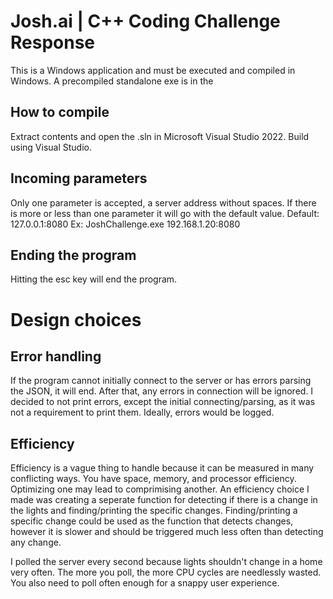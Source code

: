 # Josh.ai | C++ Coding Challenge Response
This is a Windows application and must be executed and compiled in Windows.
A precompiled standalone exe is in the 

## How to compile
Extract contents and open the .sln in Microsoft Visual Studio 2022.  Build using Visual Studio.

## Incoming parameters
Only one parameter is accepted, a server address without spaces.
If there is more or less than one parameter it will go with the default value.
Default: 127.0.0.1:8080
Ex: JoshChallenge.exe 192.168.1.20:8080

## Ending the program
Hitting the esc key will end the program.

# Design choices
## Error handling
If the program cannot initially connect to the server or has errors parsing the JSON, it will end.
After that, any errors in connection will be ignored.
I decided to not print errors, except the initial connecting/parsing, as it was not a requirement 
to print them.  Ideally, errors would be logged.

## Efficiency
Efficiency is a vague thing to handle because it can be measured in many conflicting ways.
You have space, memory, and processor efficiency.  Optimizing one may lead to comprimising another.
An efficiency choice I made was creating a seperate function for detecting if there is a change in the lights
and finding/printing the specific changes.  Finding/printing a specific change could be used as the function that
detects changes, however it is slower and should be triggered much less often than detecting any change.

I polled the server every second because lights shouldn't change in a home very often.  The more you 
poll, the more CPU cycles are needlessly wasted.  You also need to poll often enough for a snappy user experience.